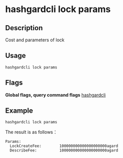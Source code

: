 # hashgardcli lock params

## Description
Cost and parameters of lock

## Usage


```shell
hashgardcli lock params
```
## Flags
**Global flags, query command flags** [hashgardcli](../README.md)

## Example

```shell
hashgardcli lock params
```

The result is as follows：

```shell
Params:
  LockCreateFee:		100000000000000000000agard
  DescribeFee:			100000000000000000000agard
```
